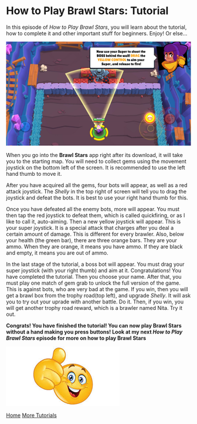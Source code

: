 # How to Play Brawl Stars: Tutorial

In this episode of _How to Play Brawl Stars_, you will learn about the tutorial, how to complete it and other important stuff for beginners. Enjoy! Or else...

![alt text](images/tutorial.png "Tutorial")

When you go into the **Brawl Stars** app right after its download, it will take you to the starting map. You will need to collect gems using the movement joystick on the bottom left of the screen. It is recommended to use the left hand thumb to move it. 

After you have acquired all the gems, four bots will appear, as well as a red attack joystick. The _Shelly_ in the top right of screen will tell you to drag the joystick and defeat the bots. It is best to use your right hand thumb for this. 

Once you have defeated all the enemy bots, more will appear. You must then tap the red joystick to defeat them, which is called quickfiring, or as I like to call it, auto-aiming. Then a new yellow joystick will appear. This is your super joystick. It is a special attack that charges after you deal a certain amount of damage. This is different for every brawler. Also, below your health (the green bar), there are three orange bars. They are your ammo. When they are orange, it means you have ammo. If they are black and empty, it means you are out of ammo.

In the last stage of the tutorial, a boss bot will appear. You must drag your super joystick (with your right thumb) and aim at it. Congratulations! You have completed the tutorial. Then you choose your name. After that, you must play one match of gem grab to unlock the full version of the game. This is against bots, who are very bad at the game. If you win, then you will get a brawl box from the trophy road(top left), and upgrade _Shelly_. It will ask you to try out your uprade with another battle. Do it. Then, if you win, you will get another trophy road reward, which is a brawler named Nita. Try it out.

**Congrats! You have finished the tutorial! You can now play Brawl Stars without a hand making you press buttons! Look at my next _How to Play Brawl Stars_ episode for more on how to play Brawl Stars**

![alt text](images/thumbup.png "You did it!")

[Home](index.html)
[More Tutorials](tutorials.md)